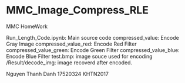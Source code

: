 # MMC_Image_Compress_RLE
MMC HomeWork

Run_Length_Code.ipynb: Main source code
compressed_value: Encode Gray Image
compressed_value_red: Encode Red Filter
compressed_value_green: Encode Green Filter
compressed_value_blue: Encode Blue Filter
test.bmp: image souce used for encoding
/Result/decode_img: image recoverd after encoded.

Nguyen Thanh Danh 17520324 KHTN2017
